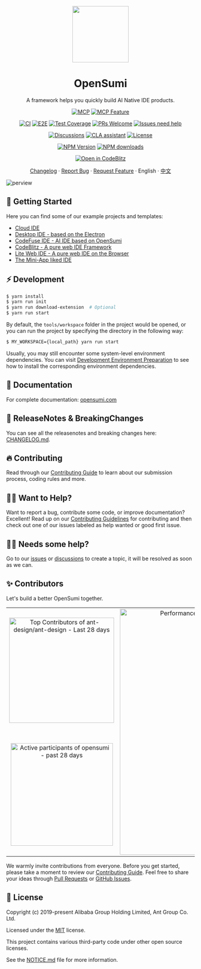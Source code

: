 <p align="center">
	<a href="https://github.com/opensumi/core"><img src="https://img.alicdn.com/imgextra/i2/O1CN01dqjQei1tpbj9z9VPH_!!6000000005951-55-tps-87-78.svg" width="150" /></a>
</p>

<h1 align="center">OpenSumi</h1>

<p align="center">A framework helps you quickly build AI Native IDE products.</p>

<div align="center">
 
[![MCP][mcp-client-image]][mcp-client-url]
[![MCP Feature][mcp-client-feature-image]][mcp-client-feature-url]

[![CI][ci-image]][ci-url] [![E2E][e2e-image]][e2e-url] [![Test Coverage][test-image]][test-url] [![PRs Welcome](https://img.shields.io/badge/PRs-welcome-brightgreen.svg?style=flat-square)](http://makeapullrequest.com) [![Issues need help][help-wanted-image]][help-wanted-url]

[![Discussions][discussions-image]][discussions-url] [![CLA assistant][cla-image]][cla-url] [![License][license-image]][license-url]

[![NPM Version][npm-image]][npm-url] [![NPM downloads][download-image]][download-url]

[![Open in CodeBlitz][codeblitz-image]][codeblitz-url]

[ci-image]: https://github.com/opensumi/core/actions/workflows/ci.yml/badge.svg
[ci-url]: https://github.com/opensumi/core/actions/workflows/ci.yml
[e2e-image]: https://github.com/opensumi/core/actions/workflows/e2e.yml/badge.svg
[e2e-url]: https://github.com/opensumi/core/actions/workflows/e2e.yml
[discussions-image]: https://img.shields.io/badge/discussions-on%20github-blue
[discussions-url]: https://github.com/opensumi/core/discussions
[npm-image]: https://img.shields.io/npm/v/@opensumi/ide-core-common.svg
[npm-url]: https://www.npmjs.com/package/@opensumi/ide-core-common
[download-image]: https://img.shields.io/npm/dm/@opensumi/ide-core-common.svg
[download-url]: https://npmjs.org/package/@opensumi/ide-core-common
[license-image]: https://img.shields.io/npm/l/@opensumi/ide-core-common.svg
[license-url]: https://github.com/opensumi/core/blob/main/LICENSE
[cla-image]: https://cla-assistant.io/readme/badge/opensumi/core
[cla-url]: https://cla-assistant.io/opensumi/core
[test-image]: https://codecov.io/gh/opensumi/core/branch/main/graph/badge.svg?token=07JAPLU957
[test-url]: https://codecov.io/gh/opensumi/core
[codeblitz-image]: https://img.shields.io/badge/Ant_Codespaces-Open_in_CodeBlitz-1677ff
[codeblitz-url]: https://codeblitz.cloud.alipay.com/github/opensumi/core
[github-issues-url]: https://github.com/opensumi/core/issues
[help-wanted-image]: https://flat.badgen.net/github/label-issues/opensumi/core/🤔%20help%20wanted/open
[help-wanted-url]: https://github.com/opensumi/core/issues?q=is%3Aopen+is%3Aissue+label%3A%22🤔+help+wanted%22
[mcp-client-image]: https://badge.mcpx.dev/?type=client
[mcp-client-url]: https://modelcontextprotocol.io
[mcp-client-feature-image]: https://badge.mcpx.dev/?type=client&features=tools
[mcp-client-feature-url]: https://modelcontextprotocol.io/clients

[Changelog](./CHANGELOG.md) · [Report Bug][github-issues-url] · [Request Feature][github-issues-url] · English · [中文](./README-zh_CN.md)

</div>

![perview](https://img.alicdn.com/imgextra/i3/O1CN01UUnvG21foKD7RAw9n_!!6000000004053-2-tps-2400-721.png)

## 🌟 Getting Started

Here you can find some of our example projects and templates:

- [Cloud IDE](https://github.com/opensumi/ide-startup)
- [Desktop IDE - based on the Electron](https://github.com/opensumi/ide-electron)
- [CodeFuse IDE - AI IDE based on OpenSumi](https://github.com/codefuse-ai/codefuse-ide)
- [CodeBlitz - A pure web IDE Framework](https://github.com/opensumi/codeblitz)
- [Lite Web IDE - A pure web IDE on the Browser](https://github.com/opensumi/ide-startup-lite)
- [The Mini-App liked IDE](https://github.com/opensumi/app-desktop)

## ⚡️ Development

```bash
$ yarn install
$ yarn run init
$ yarn run download-extension  # Optional
$ yarn run start
```

By default, the `tools/workspace` folder in the project would be opened, or you can run the project by specifying the directory in the following way:

```bash
$ MY_WORKSPACE={local_path} yarn run start
```

Usually, you may still encounter some system-level environment dependencies. You can visit [Development Environment Preparation](./CONTRIBUTING.md#development-environment-preparation) to see how to install the corresponding environment dependencies.

## 📕 Documentation

For complete documentation: [opensumi.com](https://opensumi.com)

## 📍 ReleaseNotes & BreakingChanges

You can see all the releasenotes and breaking changes here: [CHANGELOG.md](./CHANGELOG.md).

## 🔥 Contributing

Read through our [Contributing Guide](./CONTRIBUTING.md) to learn about our submission process, coding rules and more.

## 🙋‍♀️ Want to Help?

Want to report a bug, contribute some code, or improve documentation? Excellent! Read up on our [Contributing Guidelines](./CONTRIBUTING.md) for contributing and then check out one of our issues labeled as help wanted or good first issue.

## 🧑‍💻 Needs some help?

Go to our [issues](https://github.com/opensumi/core/issues) or [discussions](https://github.com/opensumi/core/discussions) to create a topic, it will be resolved as soon as we can.

## ✨ Contributors

Let's build a better OpenSumi together.

<table>
<tr>
  <td>
    <a href="https://next.ossinsight.io/widgets/official/compose-recent-top-contributors?repo_id=429104828" target="_blank" style="display: block" align="center">
      <picture>
        <source media="(prefers-color-scheme: dark)" srcset="https://next.ossinsight.io/widgets/official/compose-recent-top-contributors/thumbnail.png?repo_id=429104828&image_size=auto&color_scheme=dark" width="280">
        <img alt="Top Contributors of ant-design/ant-design - Last 28 days" src="https://next.ossinsight.io/widgets/official/compose-recent-top-contributors/thumbnail.png?repo_id=429104828&image_size=auto&color_scheme=light" width="280">
      </picture>
    </a>
  </td>
  <td rowspan="2">
    <a href="https://next.ossinsight.io/widgets/official/compose-last-28-days-stats?repo_id=429104828" target="_blank" style="display: block" align="center">
      <picture>
        <source media="(prefers-color-scheme: dark)" srcset="https://next.ossinsight.io/widgets/official/compose-last-28-days-stats/thumbnail.png?repo_id=429104828&image_size=auto&color_scheme=dark" width="655" height="auto">
        <img alt="Performance Stats of ant-design/ant-design - Last 28 days" src="https://next.ossinsight.io/widgets/official/compose-last-28-days-stats/thumbnail.png?repo_id=429104828&image_size=auto&color_scheme=light" width="655" height="auto">
      </picture>
    </a>
  </td>
</tr>
<tr>
  <td>
    <a href="https://next.ossinsight.io/widgets/official/compose-org-active-contributors?period=past_28_days&activity=active&owner_id=90233428&repo_ids=429104828" target="_blank" style="display: block" align="center">
      <picture>
        <source media="(prefers-color-scheme: dark)" srcset="https://next.ossinsight.io/widgets/official/compose-org-active-contributors/thumbnail.png?period=past_28_days&activity=active&owner_id=90233428&repo_ids=429104828&image_size=2x3&color_scheme=dark" width="273" height="auto">
        <img alt="Active participants of opensumi - past 28 days" src="https://next.ossinsight.io/widgets/official/compose-org-active-contributors/thumbnail.png?period=past_28_days&activity=active&owner_id=90233428&repo_ids=429104828&image_size=2x3&color_scheme=light" width="273" height="auto">
      </picture>
    </a>
  </td>
</tr>
</table>

We warmly invite contributions from everyone. Before you get started, please take a moment to review our [Contributing Guide](./CONTRIBUTING.md). Feel free to share your ideas through [Pull Requests](https://github.com/opensumi/core/pulls) or [GitHub Issues](https://github.com/opensumi/core/issues).

## 📃 License

Copyright (c) 2019-present Alibaba Group Holding Limited, Ant Group Co. Ltd.

Licensed under the [MIT](LICENSE) license.

This project contains various third-party code under other open source licenses.

See the [NOTICE.md](./NOTICE.md) file for more information.
